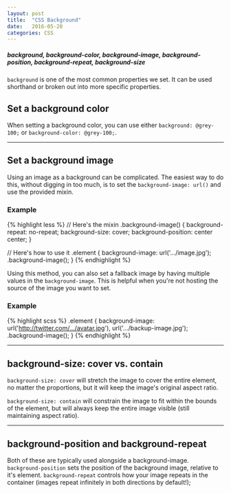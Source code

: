 ```yaml
---
layout: post
title:  "CSS Background"
date:   2016-05-20
categories: CSS
---
```


##### background, background-color, background-image, background-position, background-repeat, background-size

`background` is one of the most common properties we set. It can be used shorthand or broken out into more specific properties.

## Set a background color

When setting a background color, you can use either `background: @grey-100;` or `background-color: @grey-100;`.

---

## Set a background image

Using an image as a background can be complicated. The easiest way to do this, without digging in too much, is to set the `background-image: url()` and use the provided mixin.

### Example

{% highlight less %}
// Here's the mixin
.background-image() {
  background-repeat: no-repeat;
  background-size: cover;
  background-position: center center;
}

// Here's how to use it
.element {
  background-image: url('.../image.jpg');
  .background-image();
}
{% endhighlight %}

Using this method, you can also set a fallback image by having multiple values in the `background-image`. This is helpful when you're not hosting the source of the image you want to set.

### Example

{% highlight scss %}
.element {
  background-image: url('http://twitter.com/.../avatar.jpg'), url('.../backup-image.jpg');
  .background-image();
}
{% endhighlight %}

---

## background-size: cover vs. contain

`background-size: cover` will stretch the image to cover the entire element, no matter the proportions, but it will keep the image's original aspect ratio.

`background-size: contain` will constrain the image to fit within the bounds of the element, but will always keep the entire image visible (still maintaining aspect ratio).

---

## background-position and background-repeat

Both of these are typically used alongside a background-image. `background-position` sets the position of the background image, relative to it's element. `background-repeat` controls how your image repeats in the container (images repeat infinitely in both directions by default!);